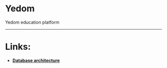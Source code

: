 # Yedom
Yedom education platform
<hr />
<h1>Links:</h1>
<ul>
    <li>
        <a href="https://dbdesigner.page.link/Z3VkkUbzMkNAPp4f8"><b>Database architecture</b></a>
    </li>
</ul>

